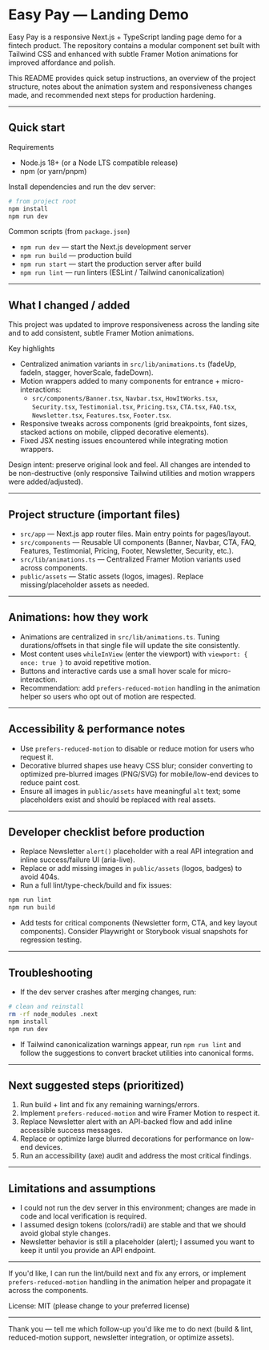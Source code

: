 # Easy Pay — Landing Demo

Easy Pay is a responsive Next.js + TypeScript landing page demo for a fintech product. The repository contains a modular component set built with Tailwind CSS and enhanced with subtle Framer Motion animations for improved affordance and polish.

This README provides quick setup instructions, an overview of the project structure, notes about the animation system and responsiveness changes made, and recommended next steps for production hardening.

---

## Quick start

Requirements
- Node.js 18+ (or a Node LTS compatible release)
- npm (or yarn/pnpm)

Install dependencies and run the dev server:

```bash
# from project root
npm install
npm run dev
```

Common scripts (from `package.json`)
- `npm run dev` — start the Next.js development server
- `npm run build` — production build
- `npm run start` — start the production server after build
- `npm run lint` — run linters (ESLint / Tailwind canonicalization)

---

## What I changed / added
This project was updated to improve responsiveness across the landing site and to add consistent, subtle Framer Motion animations.

Key highlights
- Centralized animation variants in `src/lib/animations.ts` (fadeUp, fadeIn, stagger, hoverScale, fadeDown).
- Motion wrappers added to many components for entrance + micro-interactions:
  - `src/components/Banner.tsx`, `Navbar.tsx`, `HowItWorks.tsx`, `Security.tsx`, `Testimonial.tsx`, `Pricing.tsx`, `CTA.tsx`, `FAQ.tsx`, `Newsletter.tsx`, `Features.tsx`, `Footer.tsx`.
- Responsive tweaks across components (grid breakpoints, font sizes, stacked actions on mobile, clipped decorative elements).
- Fixed JSX nesting issues encountered while integrating motion wrappers.

Design intent: preserve original look and feel. All changes are intended to be non-destructive (only responsive Tailwind utilities and motion wrappers were added/adjusted).

---

## Project structure (important files)

- `src/app` — Next.js app router files. Main entry points for pages/layout.
- `src/components` — Reusable UI components (Banner, Navbar, CTA, FAQ, Features, Testimonial, Pricing, Footer, Newsletter, Security, etc.).
- `src/lib/animations.ts` — Centralized Framer Motion variants used across components.
- `public/assets` — Static assets (logos, images). Replace missing/placeholder assets as needed.

---

## Animations: how they work
- Animations are centralized in `src/lib/animations.ts`. Tuning durations/offsets in that single file will update the site consistently.
- Most content uses `whileInView` (enter the viewport) with `viewport: { once: true }` to avoid repetitive motion.
- Buttons and interactive cards use a small hover scale for micro-interaction.
- Recommendation: add `prefers-reduced-motion` handling in the animation helper so users who opt out of motion are respected.

---

## Accessibility & performance notes
- Use `prefers-reduced-motion` to disable or reduce motion for users who request it.
- Decorative blurred shapes use heavy CSS blur; consider converting to optimized pre-blurred images (PNG/SVG) for mobile/low-end devices to reduce paint cost.
- Ensure all images in `public/assets` have meaningful `alt` text; some placeholders exist and should be replaced with real assets.

---

## Developer checklist before production
- Replace Newsletter `alert()` placeholder with a real API integration and inline success/failure UI (aria-live).
- Replace or add missing images in `public/assets` (logos, badges) to avoid 404s.
- Run a full lint/type-check/build and fix issues:

```bash
npm run lint
npm run build
```

- Add tests for critical components (Newsletter form, CTA, and key layout components). Consider Playwright or Storybook visual snapshots for regression testing.

---

## Troubleshooting
- If the dev server crashes after merging changes, run:

```bash
# clean and reinstall
rm -rf node_modules .next
npm install
npm run dev
```

- If Tailwind canonicalization warnings appear, run `npm run lint` and follow the suggestions to convert bracket utilities into canonical forms.

---

## Next suggested steps (prioritized)
1. Run build + lint and fix any remaining warnings/errors.
2. Implement `prefers-reduced-motion` and wire Framer Motion to respect it.
3. Replace Newsletter alert with an API-backed flow and add inline accessible success messages.
4. Replace or optimize large blurred decorations for performance on low-end devices.
5. Run an accessibility (axe) audit and address the most critical findings.

---

## Limitations and assumptions
- I could not run the dev server in this environment; changes are made in code and local verification is required.
- I assumed design tokens (colors/radii) are stable and that we should avoid global style changes.
- Newsletter behavior is still a placeholder (alert); I assumed you want to keep it until you provide an API endpoint.

---

If you'd like, I can run the lint/build next and fix any errors, or implement `prefers-reduced-motion` handling in the animation helper and propagate it across the components.

License: MIT (please change to your preferred license)

---

Thank you — tell me which follow-up you'd like me to do next (build & lint, reduced-motion support, newsletter integration, or optimize assets).
